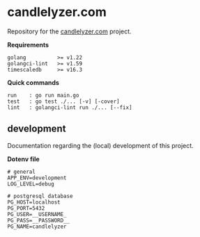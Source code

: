 # candlelyzer.com

Repository for the [candlelyzer.com](https://candlelyzer.com) project.

**Requirements**

```
golang          >= v1.22
golangci-lint   >= v1.59
timescaledb     >= v16.3
```

**Quick commands**

```
run    : go run main.go
test   : go test ./... [-v] [-cover]
lint   : golangci-lint run ./... [--fix]
```

## development

Documentation regarding the (local) development of this project. 

**Dotenv file**

```
# general
APP_ENV=development
LOG_LEVEL=debug

# postgresql database
PG_HOST=localhost
PG_PORT=5432
PG_USER=__USERNAME_
PG_PASS=__PASSWORD__
PG_NAME=candlelyzer
```
